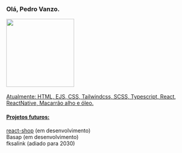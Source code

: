 ### Olá, Pedro Vanzo.

<div>
  <a href="https://github.com/pedrovanzo">
  <img height="180em" src="https://github-readme-stats.vercel.app/api/top-langs/?username=pedrovanzo&layout=compact&langs_count=6&theme=dracula"/>
</div>
<br>
Atualmente:
HTML, EJS, CSS, Tailwindcss, SCSS, Typescript, React, ReactNative, Macarrão alho e óleo.


#### Projetos futuros:
<a href="https://github.com/pedrovanzo/react-shop">react-shop</a> (em desenvolvimento)<br>
Basap (em desenvolvimento)<br>
fksalink (adiado para 2030)
